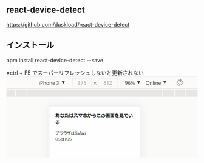 ## react-device-detect

https://github.com/duskload/react-device-detect

## インストール

npm install react-device-detect --save

※ctrl + F5 でスーパーリフレッシュしないと更新されない  
![DEMO](./gif/demo.gif)
